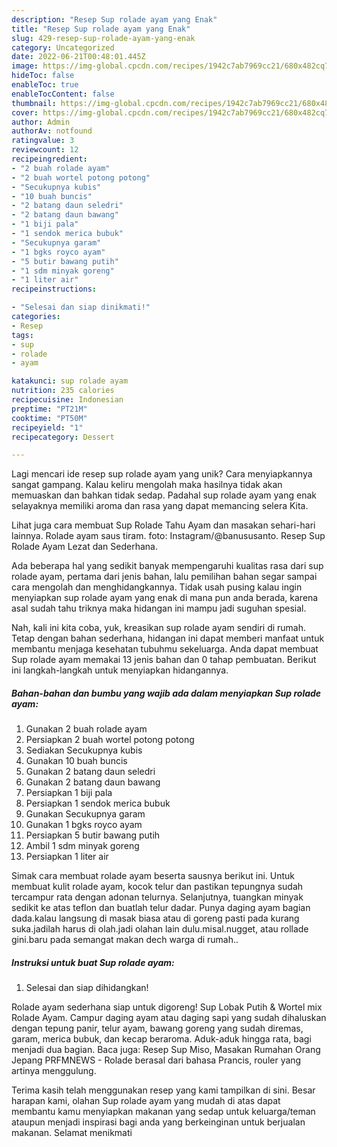 ```yaml
---
description: "Resep Sup rolade ayam yang Enak"
title: "Resep Sup rolade ayam yang Enak"
slug: 429-resep-sup-rolade-ayam-yang-enak
category: Uncategorized
date: 2022-06-21T00:48:01.445Z
image: https://img-global.cpcdn.com/recipes/1942c7ab7969cc21/680x482cq70/sup-rolade-ayam-foto-resep-utama.jpg
hideToc: false
enableToc: true
enableTocContent: false
thumbnail: https://img-global.cpcdn.com/recipes/1942c7ab7969cc21/680x482cq70/sup-rolade-ayam-foto-resep-utama.jpg
cover: https://img-global.cpcdn.com/recipes/1942c7ab7969cc21/680x482cq70/sup-rolade-ayam-foto-resep-utama.jpg
author: Admin
authorAv: notfound
ratingvalue: 3
reviewcount: 12
recipeingredient:
- "2 buah rolade ayam"
- "2 buah wortel potong potong"
- "Secukupnya kubis"
- "10 buah buncis"
- "2 batang daun seledri"
- "2 batang daun bawang"
- "1 biji pala"
- "1 sendok merica bubuk"
- "Secukupnya garam"
- "1 bgks royco ayam"
- "5 butir bawang putih"
- "1 sdm minyak goreng"
- "1 liter air"
recipeinstructions:

- "Selesai dan siap dinikmati!"
categories:
- Resep
tags:
- sup
- rolade
- ayam

katakunci: sup rolade ayam 
nutrition: 235 calories
recipecuisine: Indonesian
preptime: "PT21M"
cooktime: "PT50M"
recipeyield: "1"
recipecategory: Dessert

---
```





Lagi mencari ide resep sup rolade ayam yang unik? Cara menyiapkannya sangat gampang. Kalau keliru mengolah maka hasilnya tidak akan memuaskan dan bahkan tidak sedap. Padahal sup rolade ayam yang enak selayaknya memiliki aroma dan rasa yang dapat memancing selera Kita.





Lihat juga cara membuat Sup Rolade Tahu Ayam dan masakan sehari-hari lainnya. Rolade ayam saus tiram. foto: Instagram/@banususanto. Resep Sup Rolade Ayam Lezat dan Sederhana.

Ada beberapa hal yang sedikit banyak mempengaruhi kualitas rasa dari sup rolade ayam, pertama dari jenis bahan, lalu pemilihan bahan segar sampai cara mengolah dan menghidangkannya. Tidak usah pusing kalau ingin menyiapkan sup rolade ayam yang enak di mana pun anda berada, karena asal sudah tahu triknya maka hidangan ini mampu jadi suguhan spesial.






Nah, kali ini kita coba, yuk, kreasikan sup rolade ayam sendiri di rumah. Tetap dengan bahan sederhana, hidangan ini dapat memberi manfaat untuk membantu menjaga kesehatan tubuhmu sekeluarga. Anda dapat membuat Sup rolade ayam memakai 13 jenis bahan dan 0 tahap pembuatan. Berikut ini langkah-langkah untuk menyiapkan hidangannya.

<!--inarticleads1-->

##### Bahan-bahan dan bumbu yang wajib ada dalam menyiapkan Sup rolade ayam:

1. Gunakan 2 buah rolade ayam
1. Persiapkan 2 buah wortel potong potong
1. Sediakan Secukupnya kubis
1. Gunakan 10 buah buncis
1. Gunakan 2 batang daun seledri
1. Gunakan 2 batang daun bawang
1. Persiapkan 1 biji pala
1. Persiapkan 1 sendok merica bubuk
1. Gunakan Secukupnya garam
1. Gunakan 1 bgks royco ayam
1. Persiapkan 5 butir bawang putih
1. Ambil 1 sdm minyak goreng
1. Persiapkan 1 liter air


Simak cara membuat rolade ayam beserta sausnya berikut ini. Untuk membuat kulit rolade ayam, kocok telur dan pastikan tepungnya sudah tercampur rata dengan adonan telurnya. Selanjutnya, tuangkan minyak sedikit ke atas teflon dan buatlah telur dadar. Punya daging ayam bagian dada.kalau langsung di masak biasa atau di goreng pasti pada kurang suka.jadilah harus di olah.jadi olahan lain dulu.misal.nugget, atau rollade gini.baru pada semangat makan dech warga di rumah.. 

<!--inarticleads2-->

##### Instruksi untuk buat Sup rolade ayam:


1. Selesai dan siap dihidangkan!

Rolade ayam sederhana siap untuk digoreng! Sup Lobak Putih &amp; Wortel mix Rolade Ayam. Campur daging ayam atau daging sapi yang sudah dihaluskan dengan tepung panir, telur ayam, bawang goreng yang sudah diremas, garam, merica bubuk, dan kecap beraroma. Aduk-aduk hingga rata, bagi menjadi dua bagian. Baca juga: Resep Sup Miso, Masakan Rumahan Orang Jepang PRFMNEWS - Rolade berasal dari bahasa Prancis, rouler yang artinya menggulung. 

Terima kasih telah menggunakan resep yang kami tampilkan di sini. Besar harapan kami, olahan Sup rolade ayam yang mudah di atas dapat membantu kamu menyiapkan makanan yang sedap untuk keluarga/teman ataupun menjadi inspirasi bagi anda yang berkeinginan untuk berjualan makanan. Selamat menikmati
